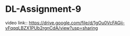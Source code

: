 # DL-Assignment-9
video link:: https://drive.google.com/file/d/1gOu0VcFAGij-vFqqqLBZX1PUb2rgnCdA/view?usp=sharing
